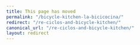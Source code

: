 ```yaml
---
title: This page has moved
permalink: "/bicycle-kitchen-la-bicicocina/"
redirect: "/re-ciclos-and-bicycle-kitchen/"
canonical_url: "/re-ciclos-and-bicycle-kitchen/"
layout: redirect
---
```

